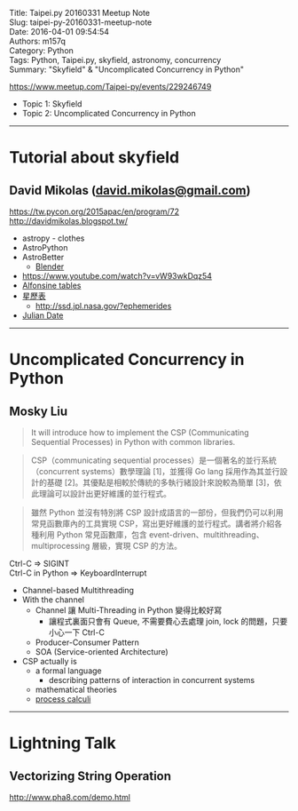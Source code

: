 Title: Taipei.py 20160331 Meetup Note  
Slug: taipei-py-20160331-meetup-note  
Date: 2016-04-01 09:54:54  
Authors: m157q  
Category: Python  
Tags: Python, Taipei.py, skyfield, astronomy, concurrency  
Summary: "Skyfield" & "Uncomplicated Concurrency in Python"  
  
  
<https://www.meetup.com/Taipei-py/events/229246749>  
  
+ Topic 1: Skyfield  
+ Topic 2: Uncomplicated Concurrency in Python  
  
---  
  
# Tutorial about skyfield  
## David Mikolas (david.mikolas@gmail.com)  
<https://tw.pycon.org/2015apac/en/program/72>  
<http://davidmikolas.blogspot.tw/>  
  
+ astropy - clothes  
+ AstroPython  
+ AstroBetter  
    + [Blender](https://www.blender.org/)  
+ <https://www.youtube.com/watch?v=vW93wkDqz54>  
+ [Alfonsine tables](https://en.wikipedia.org/wiki/Alfonsine_tables)  
+ [星歷表](https://en.wikipedia.org/wiki/Ephemeris)  
    + <http://ssd.jpl.nasa.gov/?ephemerides>  
+ [Julian Date](https://en.wikipedia.org/wiki/Julian_day)  
  
---  
  
# Uncomplicated Concurrency in Python  
## Mosky Liu  
  
> It will introduce how to implement the CSP (Communicating Sequential Processes) in Python with common libraries.  
  
> CSP（communicating sequential processes）是一個著名的並行系統（concurrent systems）數學理論 [1]，並獲得 Go lang 採用作為其並行設計的基礎 [2]。其優點是相較於傳統的多執行緒設計來說較為簡單 [3]，依此理論可以設計出更好維護的並行程式。  
  
> 雖然 Python 並沒有特別將 CSP 設計成語言的一部份，但我們仍可以利用常見函數庫內的工具實現 CSP，寫出更好維護的並行程式。講者將介紹各種利用 Python 常見函數庫，包含 event-driven、multithreading、multiprocessing 層級，實現 CSP 的方法。  
  
  
Ctrl-C => SIGINT  
Ctrl-C in Python => KeyboardInterrupt  
  
+ Channel-based Multithreading  
+ With the channel  
    + Channel 讓 Multi-Threading in Python 變得比較好寫  
        + 讓程式裏面只會有 Queue, 不需要費心去處理 join, lock 的問題，只要小心一下 Ctrl-C  
    + Producer-Consumer Pattern  
    + SOA (Service-oriented Architecture)  
+ CSP actually is  
    + a formal language  
        + describing patterns of interaction in concurrent systems  
    + mathematical theories  
    + [process calculi](https://en.wikipedia.org/wiki/Process_calculus)  
  
---  
  
# Lightning Talk  
## Vectorizing String Operation  
  
<http://www.pha8.com/demo.html>  
